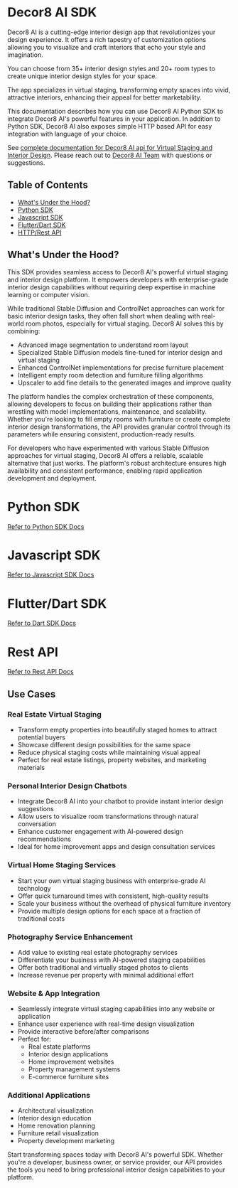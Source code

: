 # Decor8 AI SDK
Decor8 AI is a cutting-edge interior design app that revolutionizes your design experience. It offers a rich tapestry of customization options allowing you to visualize and craft interiors that echo your style and imagination. 

You can choose from 35+ interior design styles and 20+ room types to create unique interior design styles for your space.

The app specializes in virtual staging, transforming empty spaces into vivid, attractive interiors, enhancing their appeal for better marketability. 

This documentation describes how you can use Decor8 AI Python SDK to integrate Decor8 AI's powerful features in your application. In addition to Python SDK, Decor8 AI also exposes simple HTTP based API for easy integration with language of your choice.

See [complete documentation for Decor8 AI api for Virtual Staging and Interior Design](https://api-docs.decor8.ai/). Please reach out to [Decor8 AI Team](mailto:decor8@immex.tech) with questions or suggestions. 


## Table of Contents
- [What's Under the Hood?](#whats-under-the-hood)
- [Python SDK](#python-sdk)    
- [Javascript SDK](#javascript-sdk)
- [Flutter/Dart SDK](#dart-sdk)
- [HTTP/Rest API](#rest-api)

## What's Under the Hood?

This SDK provides seamless access to Decor8 AI's powerful virtual staging and interior design platform. It empowers developers with enterprise-grade interior design capabilities without requiring deep expertise in machine learning or computer vision.

While traditional Stable Diffusion and ControlNet approaches can work for basic interior design tasks, they often fall short when dealing with real-world room photos, especially for virtual staging. Decor8 AI solves this by combining:

- Advanced image segmentation to understand room layout
- Specialized Stable Diffusion models fine-tuned for interior design and virtual staging
- Enhanced ControlNet implementations for precise furniture placement
- Intelligent empty room detection and furniture filling algorithms
- Upscaler to add fine details to the generated images and improve quality

The platform handles the complex orchestration of these components, allowing developers to focus on building their applications rather than wrestling with model implementations, maintenance, and scalability. Whether you're looking to fill empty rooms with furniture or create complete interior design transformations, the API provides granular control through its parameters while ensuring consistent, production-ready results.

For developers who have experimented with various Stable Diffusion approaches for virtual staging, Decor8 AI offers a reliable, scalable alternative that just works. The platform's robust architecture ensures high availability and consistent performance, enabling rapid application development and deployment.

# <a id="python-sdk">Python SDK
[Refer to Python SDK Docs](python/decor8ai/README.md)

# <a id="javascript-sdk">Javascript SDK
[Refer to Javascript SDK Docs](js/decor8ai/README.md)

# <a id="dart-sdk">Flutter/Dart SDK
[Refer to Dart SDK Docs](dart/decor8ai/README.md)

# <a id="rest-api">Rest API
[Refer to Rest API Docs](http/README.md)

## Use Cases

### Real Estate Virtual Staging
- Transform empty properties into beautifully staged homes to attract potential buyers
- Showcase different design possibilities for the same space
- Reduce physical staging costs while maintaining visual appeal
- Perfect for real estate listings, property websites, and marketing materials

### Personal Interior Design Chatbots
- Integrate Decor8 AI into your chatbot to provide instant interior design suggestions
- Allow users to visualize room transformations through natural conversation
- Enhance customer engagement with AI-powered design recommendations
- Ideal for home improvement apps and design consultation services

### Virtual Home Staging Services
- Start your own virtual staging business with enterprise-grade AI technology
- Offer quick turnaround times with consistent, high-quality results
- Scale your business without the overhead of physical furniture inventory
- Provide multiple design options for each space at a fraction of traditional costs

### Photography Service Enhancement
- Add value to existing real estate photography services
- Differentiate your business with AI-powered staging capabilities
- Offer both traditional and virtually staged photos to clients
- Increase revenue per property with minimal additional effort

### Website & App Integration
- Seamlessly integrate virtual staging capabilities into any website or application
- Enhance user experience with real-time design visualization
- Provide interactive before/after comparisons
- Perfect for:
  - Real estate platforms
  - Interior design applications
  - Home improvement websites
  - Property management systems
  - E-commerce furniture sites

### Additional Applications
- Architectural visualization
- Interior design education
- Home renovation planning
- Furniture retail visualization
- Property development marketing

Start transforming spaces today with Decor8 AI's powerful SDK. Whether you're a developer, business owner, or service provider, our API provides the tools you need to bring professional interior design capabilities to your platform.
